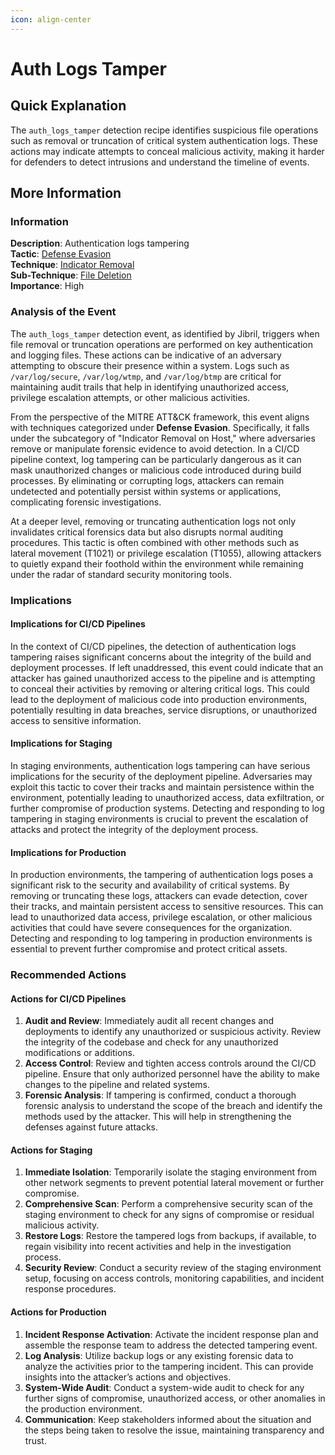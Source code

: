 ```yaml
---
icon: align-center
---
```


# Auth Logs Tamper

## Quick Explanation

The `auth_logs_tamper` detection recipe identifies suspicious file operations such as removal or truncation of critical system authentication logs. These actions may indicate attempts to conceal malicious activity, making it harder for defenders to detect intrusions and understand the timeline of events.

## More Information

### Information

**Description**: Authentication logs tampering  
**Tactic**: [Defense Evasion](https://jibril.garnet.ai/mitre/mitre/ta0005)  
**Technique**: [Indicator Removal](https://jibril.garnet.ai/mitre/mitre/ta0005/t1070)  
**Sub-Technique**: [File Deletion](https://jibril.garnet.ai/mitre/mitre/ta0005/t1070/t1070.004)  
**Importance**: High

### Analysis of the Event

The `auth_logs_tamper` detection event, as identified by Jibril, triggers when file removal or truncation operations are performed on key authentication and logging files. These actions can be indicative of an adversary attempting to obscure their presence within a system. Logs such as `/var/log/secure`, `/var/log/wtmp`, and `/var/log/btmp` are critical for maintaining audit trails that help in identifying unauthorized access, privilege escalation attempts, or other malicious activities.

From the perspective of the MITRE ATT\&CK framework, this event aligns with techniques categorized under **Defense Evasion**. Specifically, it falls under the subcategory of "Indicator Removal on Host," where adversaries remove or manipulate forensic evidence to avoid detection. In a CI/CD pipeline context, log tampering can be particularly dangerous as it can mask unauthorized changes or malicious code introduced during build processes. By eliminating or corrupting logs, attackers can remain undetected and potentially persist within systems or applications, complicating forensic investigations.

At a deeper level, removing or truncating authentication logs not only invalidates critical forensics data but also disrupts normal auditing procedures. This tactic is often combined with other methods such as lateral movement (T1021) or privilege escalation (T1055), allowing attackers to quietly expand their foothold within the environment while remaining under the radar of standard security monitoring tools.

### Implications

#### Implications for CI/CD Pipelines

In the context of CI/CD pipelines, the detection of authentication logs tampering raises significant concerns about the integrity of the build and deployment processes. If left unaddressed, this event could indicate that an attacker has gained unauthorized access to the pipeline and is attempting to conceal their activities by removing or altering critical logs. This could lead to the deployment of malicious code into production environments, potentially resulting in data breaches, service disruptions, or unauthorized access to sensitive information.

#### Implications for Staging

In staging environments, authentication logs tampering can have serious implications for the security of the deployment pipeline. Adversaries may exploit this tactic to cover their tracks and maintain persistence within the environment, potentially leading to unauthorized access, data exfiltration, or further compromise of production systems. Detecting and responding to log tampering in staging environments is crucial to prevent the escalation of attacks and protect the integrity of the deployment process.

#### Implications for Production

In production environments, the tampering of authentication logs poses a significant risk to the security and availability of critical systems. By removing or truncating these logs, attackers can evade detection, cover their tracks, and maintain persistent access to sensitive resources. This can lead to unauthorized data access, privilege escalation, or other malicious activities that could have severe consequences for the organization. Detecting and responding to log tampering in production environments is essential to prevent further compromise and protect critical assets.

### Recommended Actions

#### Actions for CI/CD Pipelines

1. **Audit and Review**: Immediately audit all recent changes and deployments to identify any unauthorized or suspicious activity. Review the integrity of the codebase and check for any unauthorized modifications or additions.
2. **Access Control**: Review and tighten access controls around the CI/CD pipeline. Ensure that only authorized personnel have the ability to make changes to the pipeline and related systems.
3. **Forensic Analysis**: If tampering is confirmed, conduct a thorough forensic analysis to understand the scope of the breach and identify the methods used by the attacker. This will help in strengthening the defenses against future attacks.

#### Actions for Staging

1. **Immediate Isolation**: Temporarily isolate the staging environment from other network segments to prevent potential lateral movement or further compromise.
2. **Comprehensive Scan**: Perform a comprehensive security scan of the staging environment to check for any signs of compromise or residual malicious activity.
3. **Restore Logs**: Restore the tampered logs from backups, if available, to regain visibility into recent activities and help in the investigation process.
4. **Security Review**: Conduct a security review of the staging environment setup, focusing on access controls, monitoring capabilities, and incident response procedures.

#### Actions for Production

1. **Incident Response Activation**: Activate the incident response plan and assemble the response team to address the detected tampering event.
2. **Log Analysis**: Utilize backup logs or any existing forensic data to analyze the activities prior to the tampering incident. This can provide insights into the attacker’s actions and objectives.
3. **System-Wide Audit**: Conduct a system-wide audit to check for any further signs of compromise, unauthorized access, or other anomalies in the production environment.
4. **Communication**: Keep stakeholders informed about the situation and the steps being taken to resolve the issue, maintaining transparency and trust.
